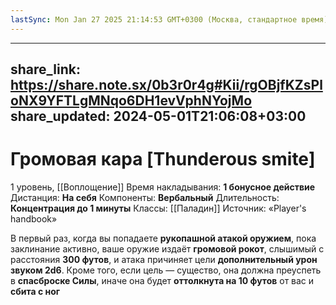 ```yaml
---
lastSync: Mon Jan 27 2025 21:14:53 GMT+0300 (Москва, стандартное время)
---
```

---
share_link: https://share.note.sx/0b3r0r4g#Kii/rgOBjfKZsPloNX9YFTLgMNqo6DH1evVphNYojMo
share_updated: 2024-05-01T21:06:08+03:00
---
# Громовая кара [Thunderous smite]
1 уровень, [[Воплощение]]
Время накладывания: **1 бонусное действие**
Дистанция: **На себя**
Компоненты: **Вербальный**
Длительность: **Концентрация до 1 минуты**
Классы: [[Паладин]]
Источник: «Player's handbook»

В первый раз, когда вы попадаете **рукопашной атакой оружием**, пока заклинание активно, ваше оружие издаёт **громовой рокот**, слышимый с расстояния **300 футов**, и атака причиняет цели **дополнительный урон звуком 2d6**. Кроме того, если цель — существо, она должна преуспеть в **спасброске Силы**, иначе она будет **оттолкнута на 10 футов** от вас и **сбита с ног**